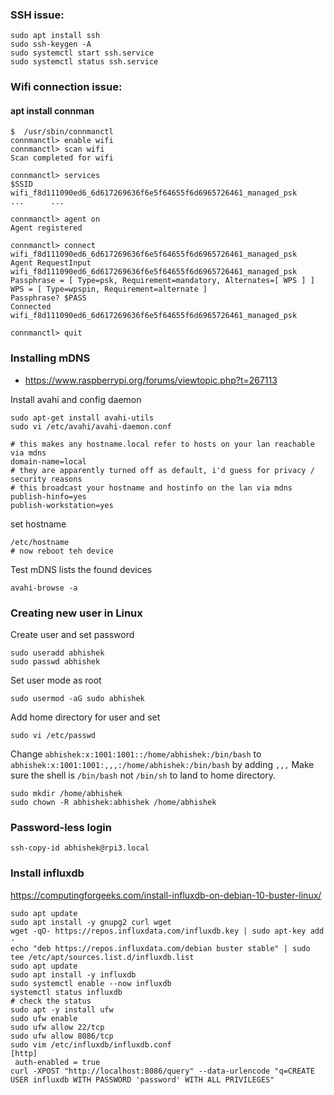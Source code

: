 ### SSH issue:

```
sudo apt install ssh
sudo ssh-keygen -A
sudo systemctl start ssh.service
sudo systemctl status ssh.service
```

### Wifi connection issue:

#### apt install connman

```
$  /usr/sbin/connmanctl 
connmanctl> enable wifi
connmanctl> scan wifi 
Scan completed for wifi

connmanctl> services 
$SSID    wifi_f8d111090ed6_6d617269636f6e5f64655f6d6965726461_managed_psk
...      ...

connmanctl> agent on
Agent registered

connmanctl> connect wifi_f8d111090ed6_6d617269636f6e5f64655f6d6965726461_managed_psk 
Agent RequestInput wifi_f8d111090ed6_6d617269636f6e5f64655f6d6965726461_managed_psk
Passphrase = [ Type=psk, Requirement=mandatory, Alternates=[ WPS ] ]
WPS = [ Type=wpspin, Requirement=alternate ]
Passphrase? $PASS
Connected wifi_f8d111090ed6_6d617269636f6e5f64655f6d6965726461_managed_psk

connmanctl> quit
```

### Installing mDNS
* https://www.raspberrypi.org/forums/viewtopic.php?t=267113

Install avahi and config daemon
```
sudo apt-get install avahi-utils 
sudo vi /etc/avahi/avahi-daemon.conf
```
```
# this makes any hostname.local refer to hosts on your lan reachable via mdns
domain-name=local
# they are apparently turned off as default, i'd guess for privacy / security reasons
# this broadcast your hostname and hostinfo on the lan via mdns
publish-hinfo=yes
publish-workstation=yes
```
set hostname
```
/etc/hostname
# now reboot teh device
```
Test mDNS lists the found devices
```
avahi-browse -a 
```

### Creating new user in Linux

Create user and set password
```
sudo useradd abhishek
sudo passwd abhishek
```
Set user mode as root
```
sudo usermod -aG sudo abhishek
```
Add home directory for user and set
```
sudo vi /etc/passwd
```
Change `abhishek:x:1001:1001::/home/abhishek:/bin/bash` to `abhishek:x:1001:1001:,,,:/home/abhishek:/bin/bash` by adding `,,,`
Make sure the shell is `/bin/bash` not `/bin/sh` to land to home directory.
```
sudo mkdir /home/abhishek
sudo chown -R abhishek:abhishek /home/abhishek
```

### Password-less login
```
ssh-copy-id abhishek@rpi3.local
```

### Install influxdb

https://computingforgeeks.com/install-influxdb-on-debian-10-buster-linux/
```
sudo apt update
sudo apt install -y gnupg2 curl wget
wget -qO- https://repos.influxdata.com/influxdb.key | sudo apt-key add -
echo "deb https://repos.influxdata.com/debian buster stable" | sudo tee /etc/apt/sources.list.d/influxdb.list
sudo apt update
sudo apt install -y influxdb
sudo systemctl enable --now influxdb
systemctl status influxdb
# check the status
sudo apt -y install ufw
sudo ufw enable
sudo ufw allow 22/tcp
sudo ufw allow 8086/tcp
sudo vim /etc/influxdb/influxdb.conf 
[http]
 auth-enabled = true
curl -XPOST "http://localhost:8086/query" --data-urlencode "q=CREATE USER influxdb WITH PASSWORD 'password' WITH ALL PRIVILEGES"
```
